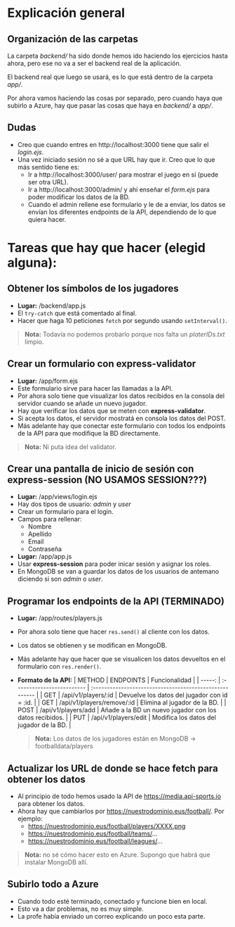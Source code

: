 # Explicación general

## Organización de las carpetas
La carpeta _backend/_ ha sido donde hemos ido haciendo los ejercicios hasta ahora, pero ese no va a ser el backend real de la aplicación.  

El backend real que luego se usará, es lo que está dentro de la carpeta _app/_.  

Por ahora vamos haciendo las cosas por separado, pero cuando haya que subirlo a Azure, hay que pasar las cosas que haya en _backend/_ a _app/_.  

## Dudas
- Creo que cuando entres en http://localhost:3000 tiene que salir el _login.ejs_.
- Una vez iniciado sesión no sé a que URL hay que ir. Creo que lo que más sentido tiene es:
  - Ir a http://localhost:3000/user/ para mostrar el juego en sí (puede ser otra URL).
  - Ir a http://localhost:3000/admin/ y ahí enseñar el _form.ejs_ para poder modificar los datos de la BD.
  - Cuando el admin rellene ese formulario y le de a enviar, los datos se envían los diferentes endpoints de la API, dependiendo de lo que quiera hacer.

# Tareas que hay que hacer (elegid alguna):

## Obtener los símbolos de los jugadores
- **Lugar:** /backend/app.js
- El `try-catch` que está comentado al final.
- Hacer que haga 10 peticiones `fetch` por segundo usando `setInterval()`.
> **Nota:** Todavía no podemos probarlo porque nos falta un _platerIDs.txt_ limpio.

## Crear un formulario con express-validator
- **Lugar:** /app/form.ejs
- Este formulario sirve para hacer las llamadas a la API.
- Por ahora solo tiene que visualizar los datos recibidos en la consola del servidor cuando se añade un nuevo jugador.
- Hay que verificar los datos que se meten con **express-validator**.
- Si acepta los datos, el servidor mostratá en consola los datos del POST.
- Más adelante hay que conectar este formulario con todos los endpoints de la API para que modifique la BD directamente.
> **Nota:** Ni puta idea del validator.

## Crear una pantalla de inicio de sesión con express-session (NO USAMOS SESSION???)
- **Lugar:** /app/views/login.ejs
- Hay dos tipos de usuario: _admin_ y _user_
- Crear un formulario para el login.
- Campos para rellenar:
  - Nombre
  - Apellido
  - Email
  - Contraseña
- **Lugar:** /app/app.js
- Usar **express-session** para poder inicar sesión y asignar los roles.
- En MongoDB se van a guardar los datos de los usuarios de antemano diciendo si son _admin_ o _user_.

## Programar los endpoints de la API (TERMINADO)
- **Lugar:** /app/routes/players.js
- Por ahora solo tiene que hacer `res.send()` al cliente con los datos.
- Los datos se obtienen y se modifican en MongoDB.
- Más adelante hay que hacer que se visualicen los datos devueltos en el formulario con `res.render()`.
- **Formato de la API:**
  | METHOD | ENDPOINTS                  | Funcionalidad                                           |
  | -----: | :------------------------- | :------------------------------------------------------ |
  |    GET | /api/v1/players/:id        | Devuelve los datos del jugador con id = :id.            |
  |    GET | /api/v1/players/remove/:id | Elimina al jugador de la BD.                            |
  |   POST | /api/v1/players/add        | Añade a la BD un nuevo jugador con los datos recibidos. |
  |    PUT | /api/v1/players/edit       | Modifica los datos del jugador de la BD.                |

  > **Nota:** Los datos de los jugadores están en MongoDB -> footballdata/players

## Actualizar los URL de donde se hace fetch para obtener los datos
- Al principio de todo hemos usado la API de https://media.api-sports.io para obtener los datos.
- Ahora hay que cambiarlos por https://nuestrodominio.eus/football/. Por ejemplo:
  - https://nuestrodominio.eus/football/players/XXXX.png
  - https://nuestrodominio.eus/football/teams/...
  - https://nuestrodominio.eus/football/leagues/...
  
> **Nota:** no sé cómo hacer esto en Azure. Supongo que habrá que instalar MongoDB allí.

## Subirlo todo a Azure
- Cuando todo esté terminado, conectado y funcione bien en local.
- Esto va a dar problemas, no es muy simple.
- La profe había enviado un correo explicando un poco esta parte.